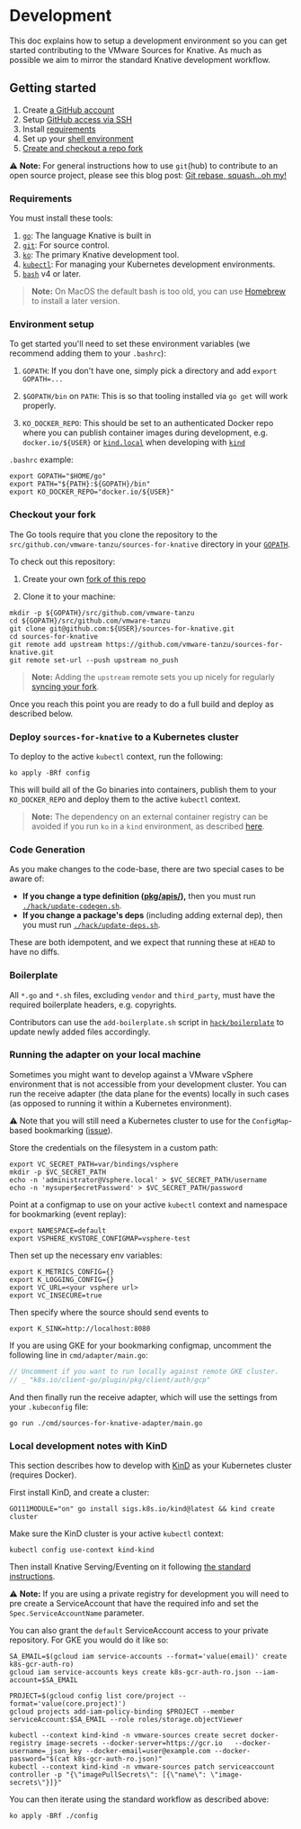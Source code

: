 # Development

This doc explains how to setup a development environment so you can get started
contributing to the VMware Sources for Knative. As much as possible we aim to
mirror the standard Knative development workflow.

## Getting started

1. Create [a GitHub account](https://github.com/join)
1. Setup
   [GitHub access via SSH](https://help.github.com/articles/connecting-to-github-with-ssh/)
1. Install [requirements](#requirements)
1. Set up your [shell environment](#environment-setup)
1. [Create and checkout a repo fork](#checkout-your-fork)

⚠️ **Note:** For general instructions how to use `git`(hub) to contribute to an
open source project, please see this blog post: [Git rebase, squash...oh
my!](https://www.mgasch.com/2021/05/git-basics/)

### Requirements

You must install these tools:

1. [`go`](https://golang.org/doc/install): The language Knative is built in
1. [`git`](https://help.github.com/articles/set-up-git/): For source control.
1. [`ko`](https://github.com/google/ko): The primary Knative development tool.
1. [`kubectl`](https://kubernetes.io/docs/tasks/tools/install-kubectl/): For
   managing your Kubernetes development environments.
1. [`bash`](https://www.gnu.org/software/bash/) v4 or later.

> **Note:** On MacOS the default bash is too old, you can use
> [Homebrew](https://brew.sh) to install a later version.

### Environment setup

To get started you'll need to set these environment variables (we recommend
adding them to your `.bashrc`):

1. `GOPATH`: If you don't have one, simply pick a directory and add
   `export GOPATH=...`

1. `$GOPATH/bin` on `PATH`: This is so that tooling installed via `go get` will
   work properly.

1. `KO_DOCKER_REPO`: This should be set to an authenticated Docker repo where
   you can publish container images during development, e.g. `docker.io/${USER}`
   or [`kind.local`](https://github.com/google/ko#local-publishing-options) when
   developing with [`kind`](https://kind.sigs.k8s.io/)

`.bashrc` example:

```shell
export GOPATH="$HOME/go"
export PATH="${PATH}:${GOPATH}/bin"
export KO_DOCKER_REPO="docker.io/${USER}"
```

### Checkout your fork

The Go tools require that you clone the repository to the
`src/github.con/vmware-tanzu/sources-for-knative` directory in your
[`GOPATH`](https://github.com/golang/go/wiki/SettingGOPATH).

To check out this repository:

1. Create your own
   [fork of this repo](https://help.github.com/articles/fork-a-repo/)

1. Clone it to your machine:

```shell
mkdir -p ${GOPATH}/src/github.com/vmware-tanzu
cd ${GOPATH}/src/github.com/vmware-tanzu
git clone git@github.com:${USER}/sources-for-knative.git
cd sources-for-knative
git remote add upstream https://github.com/vmware-tanzu/sources-for-knative.git
git remote set-url --push upstream no_push
```

> **Note:** Adding the `upstream` remote sets you up nicely for regularly
> [syncing your fork](https://help.github.com/articles/syncing-a-fork/).

Once you reach this point you are ready to do a full build and deploy as
described below.

### Deploy `sources-for-knative` to a Kubernetes cluster

To deploy to the active `kubectl` context, run the following:

```shell
ko apply -BRf config
```

This will build all of the Go binaries into containers, publish them to your
`KO_DOCKER_REPO` and deploy them to the active `kubectl` context.

> **Note:** The dependency on an external container registry can be avoided if
> you run `ko` in a `kind` environment, as described
> [here](https://github.com/google/ko#with-kind).

### Code Generation

As you make changes to the code-base, there are two special cases to be aware
of:

- **If you change a type definition ([pkg/apis/](./pkg/apis/.)),** then you must
  run [`./hack/update-codegen.sh`](./hack/update-codegen.sh).
- **If you change a package's deps** (including adding external dep), then you
  must run [`./hack/update-deps.sh`](./hack/update-deps.sh).

These are both idempotent, and we expect that running these at `HEAD` to have no
diffs.

### Boilerplate

All `*.go` and `*.sh` files, excluding `vendor` and `third_party`, must have the
required boilerplate headers, e.g. copyrights.

Contributors can use the `add-boilerplate.sh` script in
[`hack/boilerplate`](./hack/boilerplate/) to update newly added files
accordingly.

### Running the adapter on your local machine

Sometimes you might want to develop against a VMware vSphere environment that is
not accessible from your development cluster. You can run the receive adapter
(the data plane for the events) locally in such cases (as opposed to running it
within a Kubernetes environment).

⚠️ Note that you will still need a Kubernetes cluster to use for the
`ConfigMap`-based bookmarking
([issue](https://github.com/vmware-tanzu-private/sources-for-knative/issues/16)).

Store the credentials on the filesystem in a custom path:

```shell
export VC_SECRET_PATH=var/bindings/vsphere
mkdir -p $VC_SECRET_PATH
echo -n 'administrator@Vsphere.local' > $VC_SECRET_PATH/username
echo -n 'mysuper$ecretPassword' > $VC_SECRET_PATH/password
```

Point at a configmap to use on your active `kubectl` context and namespace for
bookmarking (event replay):

```shell
export NAMESPACE=default
export VSPHERE_KVSTORE_CONFIGMAP=vsphere-test
```

Then set up the necessary env variables:

```shell
export K_METRICS_CONFIG={}
export K_LOGGING_CONFIG={}
export VC_URL=<your vsphere url>
export VC_INSECURE=true
```

Then specify where the source should send events to

```shell
export K_SINK=http://localhost:8080
```

If you are using GKE for your bookmarking configmap, uncomment the following
line in `cmd/adapter/main.go`:

```go
// Uncomment if you want to run locally against remote GKE cluster.
// _ "k8s.io/client-go/plugin/pkg/client/auth/gcp"
```

And then finally run the receive adapter, which will use the settings from your
`.kubeconfig` file:

```shell
go run ./cmd/sources-for-knative-adapter/main.go
```

### Local development notes with KinD

This section describes how to develop with [KinD](https://kind.sigs.k8s.io/) as
your Kubernetes cluster (requires Docker).

First install KinD, and create a cluster:

```shell
GO111MODULE="on" go install sigs.k8s.io/kind@latest && kind create cluster
```

Make sure the KinD cluster is your active `kubectl` context:

```shell
kubectl config use-context kind-kind
```

Then install Knative Serving/Eventing on it following [the standard
instructions](https://knative.dev/docs/install/).

⚠️ **Note:** If you are using a private registry for development you will need
to pre create a ServiceAccount that have the required info and set the `Spec.ServiceAccountName` parameter.

You can also grant the `default` ServiceAccount access to your private repository. For GKE you would
do it like so:

```shell
SA_EMAIL=$(gcloud iam service-accounts --format='value(email)' create k8s-gcr-auth-ro)
gcloud iam service-accounts keys create k8s-gcr-auth-ro.json --iam-account=$SA_EMAIL

PROJECT=$(gcloud config list core/project --format='value(core.project)')
gcloud projects add-iam-policy-binding $PROJECT --member serviceAccount:$SA_EMAIL --role roles/storage.objectViewer

kubectl --context kind-kind -n vmware-sources create secret docker-registry image-secrets --docker-server=https://gcr.io   --docker-username=_json_key --docker-email=user@example.com --docker-password="$(cat k8s-gcr-auth-ro.json)"
kubectl --context kind-kind -n vmware-sources patch serviceaccount controller -p "{\"imagePullSecrets\": [{\"name\": \"image-secrets\"}]}"
```

You can then iterate using the standard workflow as described above:

```shell
ko apply -BRf ./config
```
